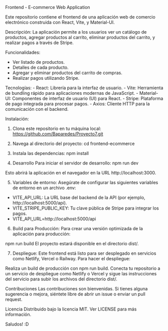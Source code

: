 Frontend - E-commerce Web Application

Este repositorio contiene el frontend de una aplicación web de comercio electrónico construida con React, Vite, y Material-UI. 

Descripción:
La aplicación permite a los usuarios ver un catálogo de productos, agregar productos al carrito, eliminar productos del carrito, y realizar pagos a través de Stripe.

Funcionalidades:
- Ver listado de productos.
- Detalles de cada producto.
- Agregar y eliminar productos del carrito de compras.
- Realizar pagos utilizando Stripe.

Tecnologías:
    - React: Librería para la interfaz de usuario.
    - Vite: Herramienta de bundling rápido para aplicaciones modernas de JavaScript.
    - Material-UI: Componentes de interfaz de usuario (UI) para React.
    - Stripe: Plataforma de pago integrada para procesar pagos.
    - Axios: Cliente HTTP para la comunicación con el backend.

Instalación:
1. Clona este repositorio en tu máquina local:
https://github.com/Baparedes/Proyecto7.git

2. Navega al directorio del proyecto:
cd frontend-ecommerce

3. Instala las dependencias:
npm install

4. Desarrollo
Para iniciar el servidor de desarrollo:
npm run dev

Esto abrirá la aplicación en el navegador en la URL http://localhost:3000.

5. Variables de entorno:
Asegúrate de configurar las siguientes variables de entorno en un archivo .env:

- VITE_API_URL: La URL base del backend de la API (por ejemplo, http://localhost:5000/api).
- VITE_STRIPE_PUBLIC_KEY: Tu clave pública de Stripe para integrar los pagos.
- VITE_API_URL=http://localhost:5000/api

6. Build para Producción:
Para crear una versión optimizada de la aplicación para producción:

npm run build
El proyecto estará disponible en el directorio dist/.

7. Despliegue:
Este frontend está listo para ser desplegado en servicios como Netlify, Vercel o Railway. Para hacer el despliegue:

Realiza un build de producción con npm run build.
Conecta tu repositorio a un servicio de despliegue como Netlify o Vercel y sigue las instrucciones del servicio para subir los archivos del directorio dist/.

Contribuciones
Las contribuciones son bienvenidas. Si tienes alguna sugerencia o mejora, siéntete libre de abrir un issue o enviar un pull request.

Licencia
Distribuido bajo la licencia MIT. Ver LICENSE para más información.

Saludos! :D